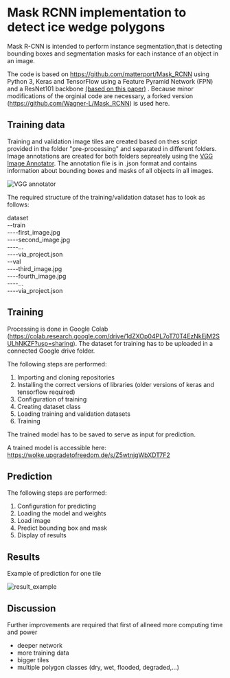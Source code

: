 
# Mask RCNN implementation to detect ice wedge polygons


Mask R-CNN is intended to perform instance segmentation,that is detecting bounding boxes and segmentation masks for each instance of an object in an image.

The code is based on https://github.com/matterport/Mask_RCNN using Python 3, Keras and TensorFlow using  a Feature Pyramid Network (FPN) and a ResNet101 backbone [(based on this paper)](https://arxiv.org/pdf/1703.06870.pdf)
. Because minor modifications of the orginial code are necessary, a forked version (https://github.com/Wagner-L/Mask_RCNN) is used here.



## Training data

Training and validation image tiles are created based on thes script provided in the folder "pre-processing" and separated in different folders. Image annotations are created for both folders sepreately using the [VGG Image Annotator](ttps://www.robots.ox.ac.uk/~vgg/software/via/via_demo.html). The annotation file is in .json format and contains information about bounding boxes and masks of all objects in all images.

![VGG annotator](https://github.com/Wagner-L/ice_wedge_polygons/blob/main/images/VGG_annotator.png)


The required structure of the training/validation dataset has to look as follows:

dataset<br />
 --train<br />
  ----first_image.jpg<br />
  ----second_image.jpg<br />
  ----...<br />
  ----via_project.json<br />
 --val<br />
  ----third_image.jpg<br />
  ----fourth_image.jpg<br />
  ----...<br />
  ----via_project.json<br />


## Training

Processing is done in Google Colab (https://colab.research.google.com/drive/1dZXOp04PL7oT70T4EzNkEjM2SULhNKZF?usp=sharing). The dataset for training has to be uploaded in a connected Google drive folder.

The following steps are performed:
1. Importing and cloning repositories
2. Installing the correct versions of libraries (older versions of keras and tensorflow required)
3. Configuration of training
4. Creating dataset class
5. Loading training and validation datasets
6. Training

The trained model has to be saved to serve as input for prediction.

A trained model is accessible here: https://wolke.upgradetofreedom.de/s/Z5wtnjgWbXDT7F2


## Prediction

The following steps are performed:
1. Configuration for predicting
2. Loading the model and weights
3. Load image
4. Predict bounding box and mask
5. Display of results


## Results

Example of prediction for one tile

![result_example](https://github.com/Wagner-L/ice_wedge_polygons/blob/main/images/result_example.png)


## Discussion

Further improvements are required that first of allneed more computing time and power

- deeper network 
- more training data
- bigger tiles
- multiple polygon classes (dry, wet, flooded, degraded,...)




